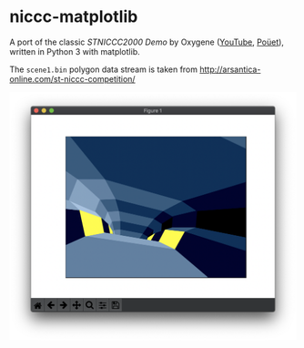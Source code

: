 # niccc-matplotlib

A port of the classic _STNICCC2000 Demo_ by Oxygene ([YouTube](https://www.youtube.com/watch?v=8VOCbmMMteY), [Poüet](https://www.pouet.net/prod.php?which=1251)), written in Python 3 with matplotlib.


The `scene1.bin` polygon data stream is taken from http://arsantica-online.com/st-niccc-competition/

![](docs/screenshot.png)
